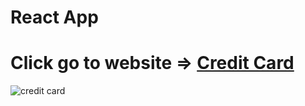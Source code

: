 <h1><strong>React App</strong></h1>

<h1> Click go to website => <a href="https://ismailcubuk.github.io/CreditCard/">Credit Card</a></h1>

![credit card](https://user-images.githubusercontent.com/116573908/223454746-8e73fe2f-c0a0-4425-ab64-3ad2e4ad615f.png)
